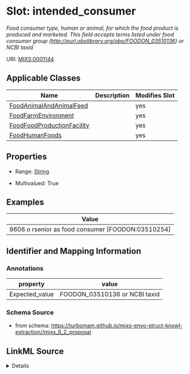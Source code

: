 # Slot: intended_consumer


_Food consumer type, human or animal, for which the food product is produced and marketed. This field accepts terms listed under food consumer group (http://purl.obolibrary.org/obo/FOODON_03510136) or NCBI taxid_



URI: [MIXS:0001144](https://w3id.org/mixs/0001144)



<!-- no inheritance hierarchy -->




## Applicable Classes

| Name | Description | Modifies Slot |
| --- | --- | --- |
[FoodAnimalAndAnimalFeed](FoodAnimalAndAnimalFeed.md) |  |  yes  |
[FoodFarmEnvironment](FoodFarmEnvironment.md) |  |  yes  |
[FoodFoodProductionFacility](FoodFoodProductionFacility.md) |  |  yes  |
[FoodHumanFoods](FoodHumanFoods.md) |  |  yes  |







## Properties

* Range: [String](String.md)

* Multivalued: True






## Examples

| Value |
| --- |
| 9606 o rsenior as food consumer [FOODON:03510254] |

## Identifier and Mapping Information





### Annotations

| property | value |
| --- | --- |
| Expected_value | FOODON_03510136 or NCBI taxid |



### Schema Source


* from schema: https://turbomam.github.io/mixs-envo-struct-knowl-extraction//mixs_6_2_proposal




## LinkML Source

<details>
```yaml
name: intended_consumer
annotations:
  Expected_value:
    tag: Expected_value
    value: FOODON_03510136 or NCBI taxid
description: Food consumer type, human or animal, for which the food product is produced
  and marketed. This field accepts terms listed under food consumer group (http://purl.obolibrary.org/obo/FOODON_03510136)
  or NCBI taxid
title: intended consumer
notes:
- consumer
examples:
- value: 9606 o rsenior as food consumer [FOODON:03510254]
from_schema: https://turbomam.github.io/mixs-envo-struct-knowl-extraction//mixs_6_2_proposal
rank: 1000
string_serialization: '{integer}|{termLabel} [{termID}]'
slot_uri: MIXS:0001144
multivalued: true
alias: intended_consumer
domain_of:
- FoodAnimalAndAnimalFeed
- FoodFarmEnvironment
- FoodFoodProductionFacility
- FoodHumanFoods
range: string

```
</details>